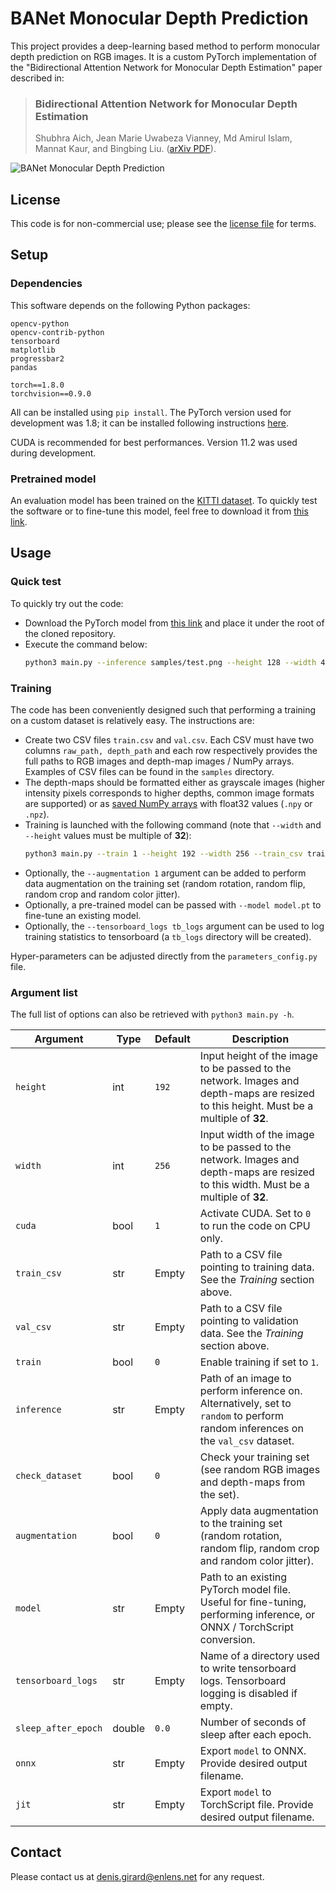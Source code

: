 # BANet Monocular Depth Prediction

This project provides a deep-learning based method to perform monocular depth prediction on RGB images. It is a custom 
PyTorch implementation of the "Bidirectional Attention Network for Monocular Depth Estimation" paper described in:

> ### Bidirectional Attention Network for Monocular Depth Estimation
> Shubhra Aich, Jean Marie Uwabeza Vianney, Md Amirul Islam, Mannat Kaur, and Bingbing Liu.
> ([arXiv PDF](https://arxiv.org/abs/2009.00743)).

![BANet Monocular Depth Prediction](res/depth_prediction.gif "BANet Monocular Depth Prediction")

## License

This code is for non-commercial use; please see the [license file](LICENSE) for terms.

## Setup

### Dependencies

This software depends on the following Python packages:

```
opencv-python
opencv-contrib-python
tensorboard
matplotlib
progressbar2
pandas

torch==1.8.0
torchvision==0.9.0
```

All can be installed using `pip install`. The PyTorch version used for development was 1.8; it can be installed 
following instructions [here](https://pytorch.org/get-started/previous-versions/).

CUDA is recommended for best performances. Version 11.2 was used during development.

### Pretrained model

An evaluation model has been trained on the [KITTI dataset](http://www.cvlibs.net/datasets/kitti/). To quickly test the 
software or to fine-tune this model, feel free to download it from [this link](https://drive.google.com/file/d/15AelkISUJM5tmwhTQjqpoW_vDVSzLgqn/view?usp=sharing).

## Usage

### Quick test

To quickly try out the code:
- Download the PyTorch model from [this link](https://drive.google.com/file/d/15AelkISUJM5tmwhTQjqpoW_vDVSzLgqn/view?usp=sharing) 
and place it under the root of the cloned repository. 
- Execute the command below:
  ```bash
  python3 main.py --inference samples/test.png --height 128 --width 416 --model kitti_banet.pt
  ```

### Training

The code has been conveniently designed such that performing a training on a custom dataset is relatively 
easy. The instructions are:

- Create two CSV files `train.csv` and `val.csv`. Each CSV must have two columns `raw_path, depth_path` and each row
respectively provides the full paths to RGB images and depth-map images / NumPy arrays. Examples of CSV files can be found in the 
`samples` directory.
- The depth-maps should be formatted either as grayscale images (higher intensity pixels corresponds to higher depths, 
common image formats are supported) or as [saved NumPy arrays](https://numpy.org/doc/stable/reference/generated/numpy.save.html?highlight=save#numpy.save)
with float32 values (`.npy` or `.npz`).
- Training is launched with the following command (note that `--width` and `--height` values must be multiple of **32**):
  ```bash
  python3 main.py --train 1 --height 192 --width 256 --train_csv train.csv --val_csv val.csv
  ```
- Optionally, the `--augmentation 1` argument can be added to perform data augmentation on the training set
(random rotation, random flip, random crop and random color jitter).
- Optionally, a pre-trained model can be passed with `--model model.pt` to fine-tune an existing model.
- Optionally, the `--tensorboard_logs tb_logs` argument can be used to log training statistics to tensorboard (a 
`tb_logs` directory will be created).

Hyper-parameters can be adjusted directly from the `parameters_config.py` file.

### Argument list

The full list of options can also be retrieved with `python3 main.py -h`.

| Argument            | Type    | Default | Description |
|---------------------|---------|---------|-------------|
| `height`            | int     | `192`   | Input height of the image to be passed to the network. Images and depth-maps are resized to this height. Must be a multiple of **32**. |
| `width`         | int     | `256`   | Input width of the image to be passed to the network. Images and depth-maps are resized to this width. Must be a multiple of **32**. |
| `cuda`              | bool    | `1`     | Activate CUDA. Set to `0` to run the code on CPU only. |
| `train_csv`         | str     | Empty   | Path to a CSV file pointing to training data. See the _Training_ section above. |
| `val_csv`           | str     | Empty   | Path to a CSV file pointing to validation data. See the _Training_ section above. |
| `train`             | bool    | `0`     | Enable training if set to `1`. |
| `inference`         | str     | Empty   | Path of an image to perform inference on. Alternatively, set to `random` to perform random inferences on the `val_csv` dataset. |
| `check_dataset`     | bool    | `0`     | Check your training set (see random RGB images and depth-maps from the set). |
| `augmentation`      | bool    | `0`     | Apply data augmentation to the training set (random rotation, random flip, random crop and random color jitter). |
| `model`             | str     | Empty   | Path to an existing PyTorch model file. Useful for fine-tuning, performing inference, or ONNX / TorchScript conversion. |
| `tensorboard_logs`  | str     | Empty   | Name of a directory used to write tensorboard logs. Tensorboard logging is disabled if empty. |
| `sleep_after_epoch` | double  | `0.0`   | Number of seconds of sleep after each epoch. |
| `onnx`              | str     | Empty   | Export `model` to ONNX. Provide desired output filename. |
| `jit`               | str     | Empty   | Export `model` to TorchScript file. Provide desired output filename. |

## Contact

Please contact us at [denis.girard@enlens.net](mailto:denis.girard@enlens.net) for any request.
